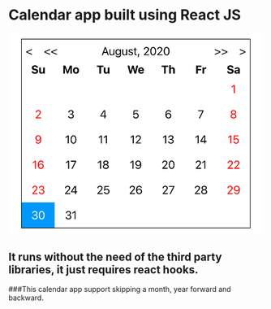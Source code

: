 # Calendar app built using React JS

![Screen Shot](https://github.com/Harsukhdeepsandhu/calendar/blob/master/calendar_image.png?raw=true)

## It runs without the need of the third party libraries, it just requires react hooks.
###This calendar app support skipping a month, year forward and backward.



